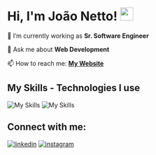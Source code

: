# Hi, I'm João Netto! <img src="https://raw.githubusercontent.com/MartinHeinz/MartinHeinz/master/wave.gif" width="30px" height="30px">

🔭 I’m currently working as **Sr. Software Engineer**

💬 Ask me about **Web Development**

📫 How to reach me: **[My Website](http://johngrandson.github.io/)**

## My Skills - Technologies I use
![My Skills](https://skillicons.dev/icons?i=js,ts,py,react,nextjs,redux,tailwind,nestjs,expressjs,postgres,jest,git,github,vercel,aws)
![My Skills](https://skillicons.dev/icons?i=firebase,nodejs,unity,sentry,heroku,rabbitmq,redis,mongodb,fastapi,ableton,linux,gcp,githubactions,prisma,vite,actix,ipfs,html,css,django,docker,elixir,graphql,pnpm,postman,styledcomponents,solidity,threejs,ubuntu,apollo)

## Connect with me:
[![linkedin](https://skillicons.dev/icons?i=linkedin)](https://www.linkedin.com/in/joaonettopb/)
[![instagram](https://skillicons.dev/icons?i=instagram)](https://instagram.com/johngrandson_)

